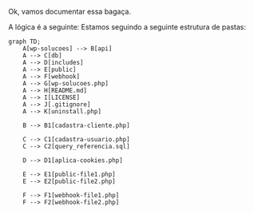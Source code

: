 Ok, vamos documentar essa bagaça.

A lógica é a seguinte:
Estamos seguindo a seguinte estrutura de pastas:

```mermaid
graph TD;
    A[wp-solucoes] --> B[api]
    A --> C[db]
    A --> D[includes]
    A --> E[public]
    A --> F[webhook]
    A --> G[wp-solucoes.php]
    A --> H[README.md]
    A --> I[LICENSE]
    A --> J[.gitignore]
    A --> K[uninstall.php]
    
    B --> B1[cadastra-cliente.php]
    
    C --> C1[cadastra-usuario.php]
    C --> C2[query_referencia.sql]
    
    D --> D1[aplica-cookies.php]
    
    E --> E1[public-file1.php]
    E --> E2[public-file2.php]
    
    F --> F1[webhook-file1.php]
    F --> F2[webhook-file2.php]

```